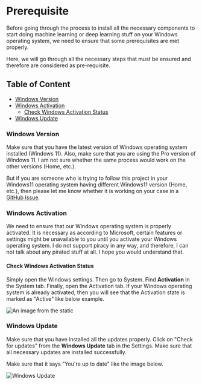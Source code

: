 # Prerequisite

Before going through the process to install all the necessary components to start doing machine learning or deep learning stuff on your Windows operating system, we need to ensure that some prerequisites are met properly. 

Here, we will go through all the necessary steps that must be ensured and therefore are considered as pre-requisite.

## Table of Content
- [Windows Version](#windows-activation)
- [Windows Activation](#windows-activation)
    - [Check Windows Activation Status](#check-windows-activation-status)
- [Windows Update](#windows-update)


### Windows Version

Make sure that you have the latest version of Windows operating system installed (Windows 11). Also, make sure that you are using the Pro version of Windows 11. I am not sure whether the same process would work on the other versions (Home, etc.). 

But if you are someone who is trying to follow this project in your Windows11 operating system having different Windows11 version (Home, etc.), then please let me know whether it is working on your case in a [GitHub Issue](https://github.com/FahimFBA/WinML/issues).

### Windows Activation

We need to ensure that our Windows operating system is properly activated. It is necessary as according to Microsoft, certain features or settings might be unavailable to you until you activate your Windows operating system. I do not support piracy in any way, and therefore, I can not talk about any pirated stuff at all. I hope you would understand that.


#### Check Windows Activation Status

Simply open the Windows settings. Then go to System. Find **Activation** in the System tab. Finally, open the Activation tab. If your Windows operating system is already activated, then you will see that the Activation state is marked as "Active" like below example.

![An image from the static](/img/activate-windows.png)



### Windows Update

Make sure that you have installed all the updates properly. Click on "Check for updates" from the **Windows Update** tab in the Settings. Make sure that all necessary updates are installed successfully.

Make sure that it says "You're up to date" like the image below.

![Windows Update](/img/windows-update.png)